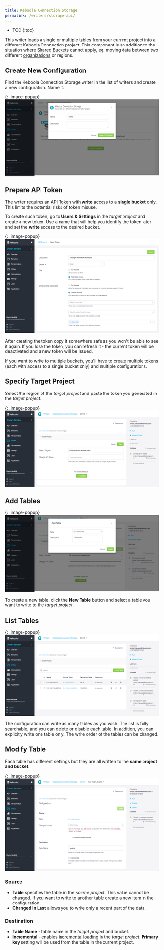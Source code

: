 ```yaml
---
title: Keboola Connection Storage
permalink: /writers/storage-api/
---
```


* TOC
{:toc}

This writer loads a single or multiple tables from your current project into a different Keboola Connection project. 
This component is an addition to the situation where [Shared Buckets](/storage-api/buckets/sharing/) 
cannot apply, eg. moving data between two different [organizations](/management/organization) or regions.

## Create New Configuration
Find the Keboola Connection Storage writer in the list of writers and create a new configuration. Name it.

{: .image-popup}
![Screenshot - Create configuration](/writers/storage-api/create-configuration.png)

## Prepare API Token

The writer requires an [API Token](/management/project/tokens/) with **write** access to a **single bucket** only. This limits the potential 
risks of token misuse. 

To create such token, go to **Users & Settings** in the *target project* and create a new token. Use a name that will 
help you identify the token later and set the **write** access to the desired bucket. 

{: .image-popup}
![Screenshot - Create API Token](/writers/storage-api/create-token.png)

After creating the token copy it somewhere safe as you won't be able to see it again. If you lose the token,
you can refresh it - the current token will be deactivated and a new token will be issued.

If you want to write to multiple buckets, you'll have to create multiple tokens (each with access to a single bucket only)
and multiple configurations.

## Specify Target Project 

Select the region of the *target project* and paste the token you generated in the *target project*. 

{: .image-popup}
![Screenshot - Target Project](/writers/storage-api/target-project.png)

## Add Tables

{: .image-popup}
![Screenshot - Create table](/writers/storage-api/add-tables.png)

To create a new table, click the **New Table** button and select a table you want to write to the *target project*. 
 
## List Tables

{: .image-popup}
![Screenshot - List tables](/writers/storage-api/list-tables.png)

The configuration can write as many tables as you wish. 
The list is fully searchable, and you can delete or disable each table. In addition, you can explicitly write one table 
only. The write order of the tables can be changed.  

## Modify Table

Each table has different settings but they are all written to the **same project and bucket**. 

{: .image-popup}
![Screenshot - List tables](/writers/storage-api/configuration.png)


### Source

- **Table** specifies the table in the *source project*. This value cannot be changed. If you want to write to another table
create a new item in the configuration. 
- **Changed In Last** allows you to write only a recent part of the data. 

### Destination

- **Table Name** - table name in the *target project* and bucket.
- **Incremental** - enables [incremental loading](https://help.keboola.com/storage/tables/#incremental-loading) in the *target project*. **Primary key** setting will be 
used from the table in the current project.
